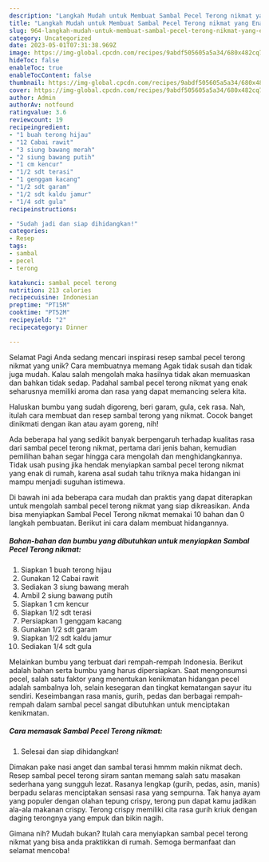 ```yaml
---
description: "Langkah Mudah untuk Membuat Sambal Pecel Terong nikmat yang Enak, Enak"
title: "Langkah Mudah untuk Membuat Sambal Pecel Terong nikmat yang Enak, Enak"
slug: 964-langkah-mudah-untuk-membuat-sambal-pecel-terong-nikmat-yang-enak-enak
category: Uncategorized
date: 2023-05-01T07:31:38.969Z
image: https://img-global.cpcdn.com/recipes/9abdf505605a5a34/680x482cq70/sambal-pecel-terong-nikmat-foto-resep-utama.jpg
hideToc: false
enableToc: true
enableTocContent: false
thumbnail: https://img-global.cpcdn.com/recipes/9abdf505605a5a34/680x482cq70/sambal-pecel-terong-nikmat-foto-resep-utama.jpg
cover: https://img-global.cpcdn.com/recipes/9abdf505605a5a34/680x482cq70/sambal-pecel-terong-nikmat-foto-resep-utama.jpg
author: Admin
authorAv: notfound
ratingvalue: 3.6
reviewcount: 19
recipeingredient:
- "1 buah terong hijau"
- "12 Cabai rawit"
- "3 siung bawang merah"
- "2 siung bawang putih"
- "1 cm kencur"
- "1/2 sdt terasi"
- "1 genggam kacang"
- "1/2 sdt garam"
- "1/2 sdt kaldu jamur"
- "1/4 sdt gula"
recipeinstructions:

- "Sudah jadi dan siap dihidangkan!"
categories:
- Resep
tags:
- sambal
- pecel
- terong

katakunci: sambal pecel terong 
nutrition: 213 calories
recipecuisine: Indonesian
preptime: "PT15M"
cooktime: "PT52M"
recipeyield: "2"
recipecategory: Dinner

---
```



Selamat Pagi Anda sedang mencari inspirasi resep sambal pecel terong nikmat yang unik? Cara membuatnya memang Agak tidak susah dan tidak juga mudah. Kalau salah mengolah maka hasilnya tidak akan memuaskan dan bahkan tidak sedap. Padahal sambal pecel terong nikmat yang enak seharusnya memiliki aroma dan rasa yang dapat memancing selera kita.


Haluskan bumbu yang sudah digoreng, beri garam, gula, cek rasa. Nah, itulah cara membuat dan resep sambal terong yang nikmat. Cocok banget dinikmati dengan ikan atau ayam goreng, nih!

Ada beberapa hal yang sedikit banyak berpengaruh terhadap kualitas rasa dari sambal pecel terong nikmat, pertama dari jenis bahan, kemudian pemilihan bahan segar hingga cara mengolah dan menghidangkannya. Tidak usah pusing jika hendak menyiapkan sambal pecel terong nikmat yang enak di rumah, karena asal sudah tahu triknya maka hidangan ini mampu menjadi suguhan istimewa.


Di bawah ini ada beberapa cara mudah dan praktis yang dapat diterapkan untuk mengolah sambal pecel terong nikmat yang siap dikreasikan. Anda bisa menyiapkan Sambal Pecel Terong nikmat memakai 10 bahan dan 0 langkah pembuatan. Berikut ini cara dalam membuat hidangannya.

<!--inarticleads1-->

##### Bahan-bahan dan bumbu yang dibutuhkan untuk menyiapkan Sambal Pecel Terong nikmat:

1. Siapkan 1 buah terong hijau
1. Gunakan 12 Cabai rawit
1. Sediakan 3 siung bawang merah
1. Ambil 2 siung bawang putih
1. Siapkan 1 cm kencur
1. Siapkan 1/2 sdt terasi
1. Persiapkan 1 genggam kacang
1. Gunakan 1/2 sdt garam
1. Siapkan 1/2 sdt kaldu jamur
1. Sediakan 1/4 sdt gula


Melainkan bumbu yang terbuat dari rempah-rempah Indonesia. Berikut adalah bahan serta bumbu yang harus dipersiapkan. Saat mengonsumsi pecel, salah satu faktor yang menentukan kenikmatan hidangan pecel adalah sambalnya loh, selain kesegaran dan tingkat kematangan sayur itu sendiri. Keseimbangan rasa manis, gurih, pedas dan berbagai rempah-rempah dalam sambal pecel sangat dibutuhkan untuk menciptakan kenikmatan. 

<!--inarticleads2-->

##### Cara memasak Sambal Pecel Terong nikmat:


1. Selesai dan siap dihidangkan!

Dimakan pake nasi anget dan sambal terasi hmmm makin nikmat dech. Resep sambal pecel terong siram santan memang salah satu masakan sederhana yang sungguh lezat. Rasanya lengkap (gurih, pedas, asin, manis) berpadu selaras menciptakan sensasi rasa yang sempurna. Tak hanya ayam yang populer dengan olahan tepung crispy, terong pun dapat kamu jadikan ala-ala makanan crispy. Terong crispy memiliki cita rasa gurih kriuk dengan daging terongnya yang empuk dan bikin nagih. 

Gimana nih? Mudah bukan? Itulah cara menyiapkan sambal pecel terong nikmat yang bisa anda praktikkan di rumah. Semoga bermanfaat dan selamat mencoba!
